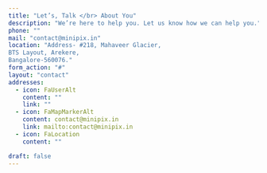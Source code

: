 ```yaml
---
title: "Let’s, Talk </br> About You"
description: "We’re here to help you. Let us know how we can help you."
phone: ""
mail: "contact@minipix.in"
location: "Address- #218, Mahaveer Glacier,
BTS Layout, Arekere,
Bangalore-560076."
form_action: "#"
layout: "contact"
addresses:
  - icon: FaUserAlt
    content: ""
    link: ""
  - icon: FaMapMarkerAlt
    content: contact@minipix.in
    link: mailto:contact@minipix.in
  - icon: FaLocation
    content: ""

draft: false
---
```

